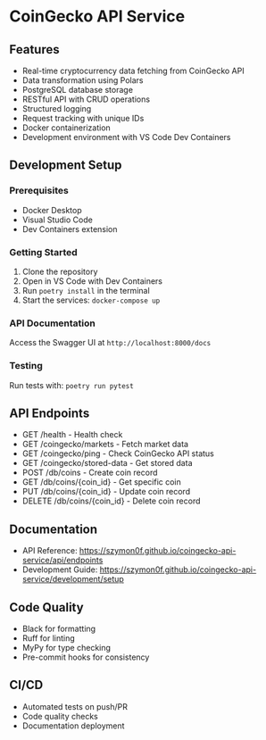 # CoinGecko API Service

## Features
- Real-time cryptocurrency data fetching from CoinGecko API
- Data transformation using Polars
- PostgreSQL database storage
- RESTful API with CRUD operations
- Structured logging
- Request tracking with unique IDs
- Docker containerization
- Development environment with VS Code Dev Containers

## Development Setup

### Prerequisites
- Docker Desktop
- Visual Studio Code
- Dev Containers extension

### Getting Started
1. Clone the repository
2. Open in VS Code with Dev Containers
3. Run `poetry install` in the terminal
4. Start the services: `docker-compose up`

### API Documentation
Access the Swagger UI at `http://localhost:8000/docs`

### Testing
Run tests with: `poetry run pytest`

## API Endpoints
- GET /health - Health check
- GET /coingecko/markets - Fetch market data
- GET /coingecko/ping - Check CoinGecko API status
- GET /coingecko/stored-data - Get stored data
- POST /db/coins - Create coin record
- GET /db/coins/{coin_id} - Get specific coin
- PUT /db/coins/{coin_id} - Update coin record
- DELETE /db/coins/{coin_id} - Delete coin record

## Documentation
- API Reference: https://szymon0f.github.io/coingecko-api-service/api/endpoints
- Development Guide: https://szymon0f.github.io/coingecko-api-service/development/setup

## Code Quality
- Black for formatting
- Ruff for linting
- MyPy for type checking
- Pre-commit hooks for consistency

## CI/CD
- Automated tests on push/PR
- Code quality checks
- Documentation deployment